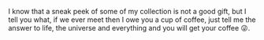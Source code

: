 I know that a sneak peek of some of my collection is not a good gift, but I tell you what, if we ever meet then I owe you a cup of coffee, just tell me the answer to life, the universe and everything and you will get your coffee 😜.
